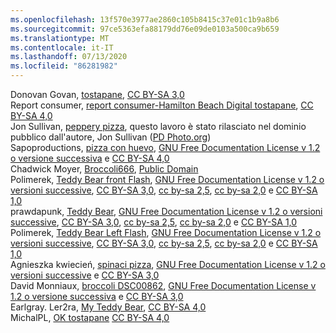 ```yaml
---
ms.openlocfilehash: 13f570e3977ae2860c105b8415c37e01c1b9a8b6
ms.sourcegitcommit: 97ce5363efa88179dd76e09de0103a500ca9b659
ms.translationtype: MT
ms.contentlocale: it-IT
ms.lasthandoff: 07/13/2020
ms.locfileid: "86281982"
---
```

Donovan Govan, [tostapane](https://commons.wikimedia.org/wiki/File:Toaster.jpg), [CC BY-SA 3,0](https://creativecommons.org/licenses/by-sa/3.0/legalcode)  
Report consumer, [report consumer-Hamilton Beach Digital tostapane](https://commons.wikimedia.org/wiki/File:Consumer_Reports_-_Hamilton_Beach_Digital_toaster.tiff), [CC BY-SA 4,0](https://creativecommons.org/licenses/by-sa/4.0/deed.en)  
Jon Sullivan, [peppery pizza](https://commons.wikimedia.org/wiki/File:Pepperoni_pizza.jpg), questo lavoro è stato rilasciato nel dominio pubblico dall'autore, Jon Sullivan ([PD Photo.org](http://pdphoto.org/))  
Sapoproductions, [pizza con huevo](https://commons.wikimedia.org/wiki/File:Pizza_con_huevo.jpg), [GNU Free Documentation License v 1.2 o versione successiva](https://en.wikipedia.org/wiki/en:GNU_Free_Documentation_License) e [CC BY-SA 4,0](https://creativecommons.org/licenses/by-sa/4.0/)  
Chadwick Moyer, [Broccoli666](https://commons.wikimedia.org/wiki/File:Broccoli666.jpg), [Public Domain](https://en.wikipedia.org/wiki/Public_domain)  
Polimerek, [Teddy Bear front Flash](https://commons.wikimedia.org/wiki/File:Teddy_Bear_front_flash.jpg), [GNU Free Documentation License v 1.2 o versioni successive](https://en.wikipedia.org/wiki/en:GNU_Free_Documentation_License), [CC BY-SA 3,0](https://creativecommons.org/licenses/by-sa/3.0/legalcode), [cc by-sa 2,5](https://creativecommons.org/licenses/by-sa/2.5/deed.en), [cc by-sa 2,0](https://creativecommons.org/licenses/by-sa/2.0/deed.en) e [CC BY-SA 1,0](https://creativecommons.org/licenses/by-sa/1.0/deed.en)  
prawdapunk, [Teddy Bear](https://commons.wikimedia.org/wiki/File:Teddy_bear.jpg), [GNU Free Documentation License v 1.2 o versioni successive](https://en.wikipedia.org/wiki/en:GNU_Free_Documentation_License), [CC BY-SA 3,0](https://creativecommons.org/licenses/by-sa/3.0/legalcode), [cc by-sa 2,5](https://creativecommons.org/licenses/by-sa/2.5/deed.en), [cc by-sa 2,0](https://creativecommons.org/licenses/by-sa/2.0/deed.en) e [CC BY-SA 1,0](https://creativecommons.org/licenses/by-sa/1.0/deed.en)  
Polimerek, [Teddy Bear Left Flash](https://commons.wikimedia.org/wiki/File:Teddy_Bear_left_flash.jpg), [GNU Free Documentation License v 1.2 o versioni successive](https://en.wikipedia.org/wiki/en:GNU_Free_Documentation_License), [CC BY-SA 3,0](https://creativecommons.org/licenses/by-sa/3.0/legalcode), [cc by-sa 2,5](https://creativecommons.org/licenses/by-sa/2.5/deed.en), [cc by-sa 2,0](https://creativecommons.org/licenses/by-sa/2.0/deed.en) e [CC BY-SA 1,0](https://creativecommons.org/licenses/by-sa/1.0/deed.en)  
Agnieszka kwiecień, [spinaci pizza](https://commons.wikimedia.org/wiki/File:Spinach_pizza.jpg), [GNU Free Documentation License v 1.2 o versioni successive](https://en.wikipedia.org/wiki/en:GNU_Free_Documentation_License) e [CC BY-SA 3,0](https://creativecommons.org/licenses/by-sa/3.0/legalcode)  
David Monniaux, [broccoli DSC00862](https://commons.wikimedia.org/wiki/File:Broccoli_DSC00862.png), [GNU Free Documentation License v 1.2 o versione successiva](https://en.wikipedia.org/wiki/en:GNU_Free_Documentation_License) e [CC BY-SA 3,0](https://creativecommons.org/licenses/by-sa/3.0/legalcode)  
Earlgray. Ler2ra, [My Teddy Bear](https://commons.wikimedia.org/wiki/File:My_teddy_bear.jpg), [CC BY-SA 4,0](https://creativecommons.org/licenses/by-sa/4.0/deed.en)  
MichalPL, [OK tostapane](https://commons.wikimedia.org/wiki/File:OK._Toaster.jpg) [CC BY-SA 4,0](https://creativecommons.org/licenses/by-sa/4.0/deed.en)  
